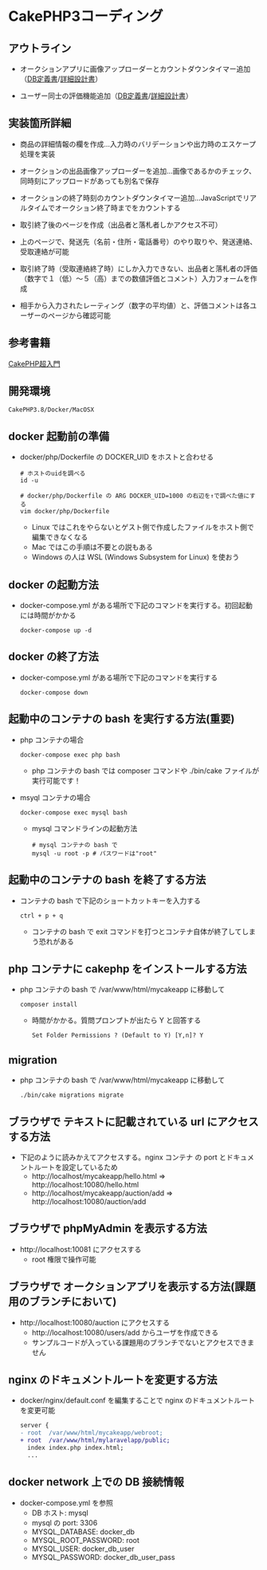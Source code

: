 # CakePHP3コーディング

## アウトライン

- オークションアプリに画像アップローダーとカウントダウンタイマー追加（[DB定義書](https://docs.google.com/spreadsheets/d/1psgBLaonSBDAe1zoItbJY2fbQpyIhiv8isdIQJlT6Uk/edit#gid=1040098439)/[詳細設計書](https://docs.google.com/document/d/14aayQsRjwE_tb1MvT6WkOhlcRkyMOPIovQ6XsaSqqyg/edit)）



- ユーザー同士の評価機能追加（[DB定義書](https://docs.google.com/spreadsheets/d/1BLG7GD3D6XK4TEmwLR73J4uWb6j7Adx2nihxMmv3RIE/edit#gid=1905242614)/[詳細設計書](https://docs.google.com/document/d/1yJ-HUk6Ow0mlDOMIsOCU3JbbLXP2qhjHTXArx960Df0/edit)）

## 実装箇所詳細

- 商品の詳細情報の欄を作成...入力時のバリデーションや出力時のエスケープ処理を実装
- オークションの出品画像アップローダーを追加...画像であるかのチェック、同時刻にアップロードがあっても別名で保存
- オークションの終了時刻のカウントダウンタイマー追加...JavaScriptでリアルタイムでオークション終了時までをカウントする

- 取引終了後のページを作成（出品者と落札者しかアクセス不可）
- 上のページで、発送先（名前・住所・電話番号）のやり取りや、発送連絡、受取連絡が可能
- 取引終了時（受取連絡終了時）にしか入力できない、出品者と落札者の評価（数字で１（低）〜５（高）までの数値評価とコメント）入力フォームを作成
- 相手から入力されたレーティング（数字の平均値）と、評価コメントは各ユーザーのページから確認可能


## 参考書籍
[CakePHP超入門](https://www.amazon.co.jp/gp/product/B07CKHQ4KR/)

## 開発環境
```
CakePHP3.8/Docker/MacOSX
```

## docker 起動前の準備

- docker/php/Dockerfile の DOCKER_UID をホストと合わせる

  ```
  # ホストのuidを調べる
  id -u

  # docker/php/Dockerfile の ARG DOCKER_UID=1000 の右辺を↑で調べた値にする
  vim docker/php/Dockerfile
  ```

  - Linux ではこれをやらないとゲスト側で作成したファイルをホスト側で編集できなくなる
  - Mac ではこの手順は不要との説もある
  - Windows の人は WSL (Windows Subsystem for Linux) を使おう

## docker の起動方法

- docker-compose.yml がある場所で下記のコマンドを実行する。初回起動には時間がかかる

  ```
  docker-compose up -d
  ```

## docker の終了方法

- docker-compose.yml がある場所で下記のコマンドを実行する

  ```
  docker-compose down
  ```

## 起動中のコンテナの bash を実行する方法(重要)

- php コンテナの場合

  ```
  docker-compose exec php bash
  ```

  - php コンテナの bash では composer コマンドや ./bin/cake ファイルが実行可能です！

- msyql コンテナの場合

  ```
  docker-compose exec mysql bash
  ```

  - mysql コマンドラインの起動方法

    ```
    # mysql コンテナの bash で
    mysql -u root -p # パスワードは"root"
    ```

## 起動中のコンテナの bash を終了する方法

- コンテナの bash で下記のショートカットキーを入力する

  ```
  ctrl + p + q
  ```

  - コンテナの bash で exit コマンドを打つとコンテナ自体が終了してしまう恐れがある

## php コンテナに cakephp をインストールする方法

- php コンテナの bash で /var/www/html/mycakeapp に移動して

  ```
  composer install
  ```

  - 時間がかかる。質問プロンプトが出たら Y と回答する

    ```
    Set Folder Permissions ? (Default to Y) [Y,n]? Y
    ```

## migration

- php コンテナの bash で /var/www/html/mycakeapp に移動して

  ```
  ./bin/cake migrations migrate
  ```

## ブラウザで テキストに記載されている url にアクセスする方法

- 下記のように読みかえてアクセスする。nginx コンテナ の port とドキュメントルートを設定しているため
  - http://localhost/mycakeapp/hello.html ⇒ http://localhost:10080/hello.html
  - http://localhost/mycakeapp/auction/add ⇒ http://localhost:10080/auction/add

## ブラウザで phpMyAdmin を表示する方法

- http://localhost:10081 にアクセスする
  - root 権限で操作可能

## ブラウザで オークションアプリを表示する方法(課題用のブランチにおいて)

- http://localhost:10080/auction にアクセスする
  - http://localhost:10080/users/add からユーザを作成できる
  - サンプルコードが入っている課題用のブランチでないとアクセスできません

## nginx のドキュメントルートを変更する方法

- docker/nginx/default.conf を編集することで nginx のドキュメントルートを変更可能

  ```diff
  server {
  - root  /var/www/html/mycakeapp/webroot;
  + root  /var/www/html/mylaravelapp/public;
    index index.php index.html;
    ...
  ```

## docker network 上での DB 接続情報

- docker-compose.yml を参照
  - DB ホスト: mysql
  - mysql の port: 3306
  - MYSQL_DATABASE: docker_db
  - MYSQL_ROOT_PASSWORD: root
  - MYSQL_USER: docker_db_user
  - MYSQL_PASSWORD: docker_db_user_pass